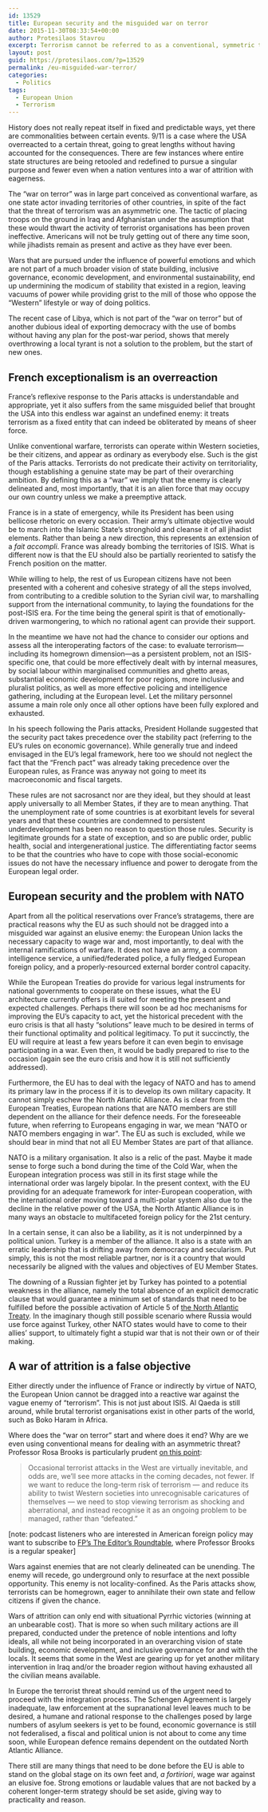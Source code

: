 ```yaml
---
id: 13529
title: European security and the misguided war on terror
date: 2015-11-30T08:33:54+00:00
author: Protesilaos Stavrou
excerpt: Terrorism cannot be referred to as a conventional, symmetric threat, nor can the measures to deal with this phenomenon remain trapped in a singularly militaristic framework. The problem is multifaceted and starts from home. The European Union is ill prepared to wage war against an elusive enemy, while European integration has yet to develop the necessary instruments for coping with the internal implications of warfare.
layout: post
guid: https://protesilaos.com/?p=13529
permalink: /eu-misguided-war-terror/
categories:
  - Politics
tags:
  - European Union
  - Terrorism
---
```

History does not really repeat itself in fixed and predictable ways, yet there are commonalities between certain events. 9/11 is a case where the USA overreacted to a certain threat, going to great lengths without having accounted for the consequences. There are few instances where entire state structures are being retooled and redefined to pursue a singular purpose and fewer even when a nation ventures into a war of attrition with eagerness.

The “war on terror” was in large part conceived as conventional warfare, as one state actor invading territories of other countries, in spite of the fact that the threat of terrorism was an asymmetric one. The tactic of placing troops on the ground in Iraq and Afghanistan under the assumption that these would thwart the activity of terrorist organisations has been proven ineffective. Americans will not be truly getting out of there any time soon, while jihadists remain as present and active as they have ever been.

Wars that are pursued under the influence of powerful emotions and which are not part of a much broader vision of state building, inclusive governance, economic development, and environmental sustainability, end up undermining the modicum of stability that existed in a region, leaving vacuums of power while providing grist to the mill of those who oppose the “Western” lifestyle or way of doing politics.

The recent case of Libya, which is not part of the “war on terror” but of another dubious ideal of exporting democracy with the use of bombs without having any plan for the post-war period, shows that merely overthrowing a local tyrant is not a solution to the problem, but the start of new ones.

## French exceptionalism is an overreaction

France’s reflexive response to the Paris attacks is understandable and appropriate, yet it also suffers from the same misguided belief that brought the USA into this endless war against an undefined enemy: it treats terrorism as a fixed entity that can indeed be obliterated by means of sheer force.

Unlike conventional warfare, terrorists can operate within Western societies, be their citizens, and appear as ordinary as everybody else. Such is the gist of the Paris attacks. Terrorists do not predicate their activity on territoriality, though establishing a genuine state may be part of their overarching ambition. By defining this as a “war” we imply that the enemy is clearly delineated and, most importantly, that it is an alien force that may occupy our own country unless we make a preemptive attack.

France is in a state of emergency, while its President has been using bellicose rhetoric on every occasion. Their army’s ultimate objective would be to march into the Islamic State’s stronghold and cleanse it of all jihadist elements. Rather than being a new direction, this represents an extension of a _fait accompli_. France was already bombing the territories of ISIS. What is different now is that the EU should also be partially reoriented to satisfy the French position on the matter.

While willing to help, the rest of us European citizens have not been presented with a coherent and cohesive strategy of all the steps involved, from contributing to a credible solution to the Syrian civil war, to marshalling support from the international community, to laying the foundations for the post-ISIS era. For the time being the general spirit is that of emotionally-driven warmongering, to which no rational agent can provide their support.

In the meantime we have not had the chance to consider our options and assess all the interoperating factors of the case: to evaluate terrorism—including its homegrown dimension—as a persistent problem, not an ISIS-specific one, that could be more effectively dealt with by internal measures, by social labour within marginalised communities and ghetto areas, substantial economic development for poor regions, more inclusive and pluralist politics, as well as more effective policing and intelligence gathering, including at the European level. Let the military personnel assume a main role only once all other options have been fully explored and exhausted.

In his speech following the Paris attacks, President Hollande suggested that the security pact takes precedence over the stability pact (referring to the EU’s rules on economic governance). While generally true and indeed envisaged in the EU’s legal framework, here too we should not neglect the fact that the “French pact” was already taking precedence over the European rules, as France was anyway not going to meet its macroeconomic and fiscal targets.

These rules are not sacrosanct nor are they ideal, but they should at least apply universally to all Member States, if they are to mean anything. That the unemployment rate of some countries is at exorbitant levels for several years and that these countries are condemned to persistent underdevelopment has been no reason to question those rules. Security is legitimate grounds for a state of exception, and so are public order, public health, social and intergenerational justice. The differentiating factor seems to be that the countries who have to cope with those social-economic issues do not have the necessary influence and power to derogate from the European legal order.

## European security and the problem with NATO

Apart from all the political reservations over France’s stratagems, there are practical reasons why the EU as such should not be dragged into a misguided war against an elusive enemy: the European Union lacks the necessary capacity to wage war and, most importantly, to deal with the internal ramifications of warfare. It does not have an army, a common intelligence service, a unified/federated police, a fully fledged European foreign policy, and a properly-resourced external border control capacity.

While the European Treaties do provide for various legal instruments for national governments to cooperate on these issues, what the EU architecture currently offers is ill suited for meeting the present and expected challenges. Perhaps there will soon be ad hoc mechanisms for improving the EU’s capacity to act, yet the historical precedent with the euro crisis is that all hasty “solutions” leave much to be desired in terms of their functional optimality and political legitimacy. To put it succinctly, the EU will require at least a few years before it can even begin to envisage participating in a war. Even then, it would be badly prepared to rise to the occasion (again see the euro crisis and how it is still not sufficiently addressed).

Furthermore, the EU has to deal with the legacy of NATO and has to amend its primary law in the process if it is to develop its own military capacity. It cannot simply eschew the North Atlantic Alliance. As is clear from the European Treaties, European nations that are NATO members are still dependent on the alliance for their defence needs. For the foreseeable future, when referring to Europeans engaging in war, we mean “NATO or NATO members engaging in war”. The EU as such is excluded, while we should bear in mind that not all EU Member States are part of that alliance.

NATO is a military organisation. It also is a relic of the past. Maybe it made sense to forge such a bond during the time of the Cold War, when the European integration process was still in its first stage while the international order was largely bipolar. In the present context, with the EU providing for an adequate framework for inter-European cooperation, with the international order moving toward a multi-polar system also due to the decline in the relative power of the USA, the North Atlantic Alliance is in many ways an obstacle to multifaceted foreign policy for the 21st century.

In a certain sense, it can also be a liability, as it is not underpinned by a political union. Turkey is a member of the alliance. It also is a state with an erratic leadership that is drifting away from democracy and secularism. Put simply, this is not the most reliable partner, nor is it a country that would necessarily be aligned with the values and objectives of EU Member States.

The downing of a Russian fighter jet by Turkey has pointed to a potential weakness in the alliance, namely the total absence of an explicit democratic clause that would guarantee a minimum set of standards that need to be fulfilled before the possible activation of Article 5 of <a href="http://www.nato.int/cps/en/natolive/official_texts_17120.htm" target="_blank">the North Atlantic Treaty</a>. In the imaginary though still possible scenario where Russia would use force against Turkey, other NATO states would have to come to their allies’ support, to ultimately fight a stupid war that is not their own or of their making.

## A war of attrition is a false objective

Either directly under the influence of France or indirectly by virtue of NATO, the European Union cannot be dragged into a reactive war against the vague enemy of “terrorism”. This is not just about ISIS. Al Qaeda is still around, while brutal terrorist organisations exist in other parts of the world, such as Boko Haram in Africa.

Where does the “war on terror” start and where does it end? Why are we even using conventional means for dealing with an asymmetric threat? Professor Rosa Brooks is particularly prudent <a href="http://foreignpolicy.com/2015/11/20/the-threat-is-already-inside-uncomfortable-truths-terrorism-isis/" target="_blank">on this point</a>:

> Occasional terrorist attacks in the West are virtually inevitable, and odds are, we’ll see more attacks in the coming decades, not fewer. If we want to reduce the long-term risk of terrorism — and reduce its ability to twist Western societies into unrecognisable caricatures of themselves — we need to stop viewing terrorism as shocking and aberrational, and instead recognise it as an ongoing problem to be managed, rather than “defeated.”

[note: podcast listeners who are interested in American foreign policy may want to subscribe to <a href="https://itunes.apple.com/us/podcast/foreign-policy-podcast/id1034003458" target="_blank">FP’s The Editor’s Roundtable</a>, where Professor Brooks is a regular speaker]

Wars against enemies that are not clearly delineated can be unending. The enemy will recede, go underground only to resurface at the next possible opportunity. This enemy is not locality-confined. As the Paris attacks show, terrorists can be homegrown, eager to annihilate their own state and fellow citizens if given the chance.

Wars of attrition can only end with situational Pyrrhic victories (winning at an unbearable cost). That is more so when such military actions are ill prepared, conducted under the pretence of noble intentions and lofty ideals, all while not being incorporated in an overarching vision of state building, economic development, and inclusive governance for and with the locals. It seems that some in the West are gearing up for yet another military intervention in Iraq and/or the broader region without having exhausted all the civilian means available.

In Europe the terrorist threat should remind us of the urgent need to proceed with the integration process. The Schengen Agreement is largely inadequate, law enforcement at the supranational level leaves much to be desired, a humane and rational response to the challenges posed by large numbers of asylum seekers is yet to be found, economic governance is still not federalised, a fiscal and political union is not about to come any time soon, while European defence remains dependent on the outdated North Atlantic Alliance.

There still are many things that need to be done before the EU is able to stand on the global stage on its own feet and, _a fortiriori_, wage war against an elusive foe. Strong emotions or laudable values that are not backed by a coherent longer-term strategy should be set aside, giving way to practicality and reason.